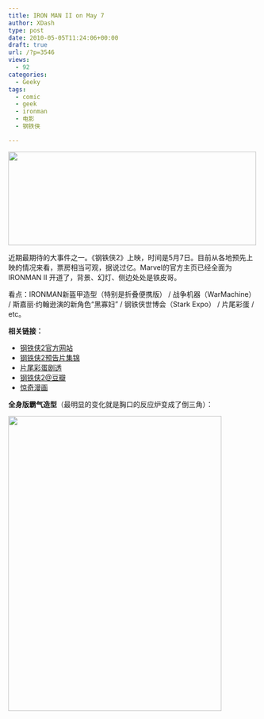 ```yaml
---
title: IRON MAN II on May 7
author: XDash
type: post
date: 2010-05-05T11:24:06+00:00
draft: true
url: /?p=3546
views:
  - 92
categories:
  - Geeky
tags:
  - comic
  - geek
  - ironman
  - 电影
  - 钢铁侠

---
```

[<img loading="lazy" decoding="async" class="alignnone size-full wp-image-3552" title="IRONMAN II" src="http://www.fanbing.net/wp-content/uploads/2010/05/12294header_new_main2571638.jpg" alt="" width="500" height="189" />][1]

近期最期待的大事件之一。《钢铁侠2》上映，时间是5月7日。目前从各地预先上映的情况来看，票房相当可观，据说过亿。Marvel的官方主页已经全面为 IRONMAN II 开道了，背景、幻灯、侧边处处是铁皮哥。

看点：IRONMAN新盔甲造型（特别是折叠便携版） / 战争机器（WarMachine） / 斯嘉丽·约翰逊演的新角色“黑寡妇” / 钢铁侠世博会（Stark Expo） / 片尾彩蛋 / etc。

<!--more-->

**相关链接：**

  * <a href="http://marvel.com/movies/iron_man.iron_man_2" target="_blank">钢铁侠2官方网站</a>
  * <a href="http://mymovie.blogbus.com/logs/62250064.html" target="_blank">钢铁侠2预告片集锦</a>
  * <a href="http://mymovie.blogbus.com/logs/62755194.html" target="_blank">片尾彩蛋剧透</a>
  * <a href="http://movie.douban.com/subject/3066739/" target="_blank">钢铁侠2@豆瓣</a>
  * <a href="http://marvel.com/" target="_blank">惊奇漫画</a>

**全身版霸气造型**（最明显的变化就是胸口的反应炉变成了倒三角）：

[<img loading="lazy" decoding="async" class="alignnone size-full wp-image-3548" title="IRON MAN II" src="http://www.fanbing.net/wp-content/uploads/2010/05/20100309054023215_595.jpg" alt="" width="430" height="595" srcset="http://xdash.one/wp-content/uploads/2010/05/20100309054023215_595.jpg 430w, http://xdash.one/wp-content/uploads/2010/05/20100309054023215_595-289x400.jpg 289w" sizes="(max-width: 430px) 100vw, 430px" />][2]

 [1]: http://www.fanbing.net/wp-content/uploads/2010/05/12294header_new_main2571638.jpg
 [2]: http://www.fanbing.net/wp-content/uploads/2010/05/20100309054023215_595.jpg